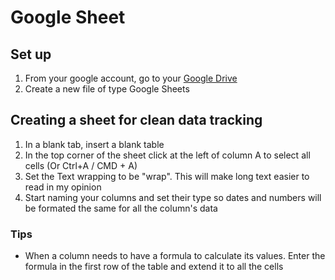 # Google Sheet

## Set up

1. From your google account, go to your [Google Drive](https://drive.google.com/drive/home)
2. Create a new file of type Google Sheets

## Creating a sheet for clean data tracking

1. In a blank tab, insert a blank table
2. In the top corner of the sheet click at the left of column A to select all cells (Or Ctrl+A / CMD + A)
3. Set the Text wrapping to be "wrap". This will make long text easier to read in my opinion
4. Start naming your columns and set their type so dates and numbers will be formated the same for all the column's data

### Tips

* When a column needs to have a formula to calculate its values. Enter the formula in the first row of the table and extend it to all the cells

